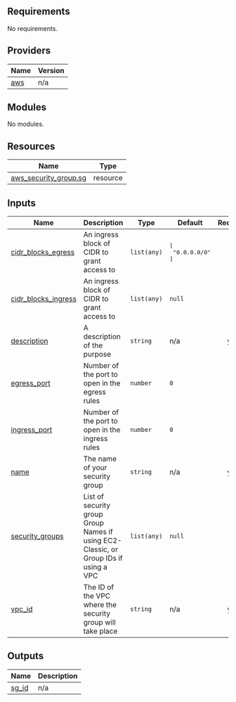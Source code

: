 ## Requirements

No requirements.

## Providers

| Name | Version |
|------|---------|
| <a name="provider_aws"></a> [aws](#provider\_aws) | n/a |

## Modules

No modules.

## Resources

| Name | Type |
|------|------|
| [aws_security_group.sg](https://registry.terraform.io/providers/hashicorp/aws/latest/docs/resources/security_group) | resource |

## Inputs

| Name | Description | Type | Default | Required |
|------|-------------|------|---------|:--------:|
| <a name="input_cidr_blocks_egress"></a> [cidr\_blocks\_egress](#input\_cidr\_blocks\_egress) | An ingress block of CIDR to grant access to | `list(any)` | <pre>[<br>  "0.0.0.0/0"<br>]</pre> | no |
| <a name="input_cidr_blocks_ingress"></a> [cidr\_blocks\_ingress](#input\_cidr\_blocks\_ingress) | An ingress block of CIDR to grant access to | `list(any)` | `null` | no |
| <a name="input_description"></a> [description](#input\_description) | A description of the purpose | `string` | n/a | yes |
| <a name="input_egress_port"></a> [egress\_port](#input\_egress\_port) | Number of the port to open in the egress rules | `number` | `0` | no |
| <a name="input_ingress_port"></a> [ingress\_port](#input\_ingress\_port) | Number of the port to open in the ingress rules | `number` | `0` | no |
| <a name="input_name"></a> [name](#input\_name) | The name of your security group | `string` | n/a | yes |
| <a name="input_security_groups"></a> [security\_groups](#input\_security\_groups) | List of security group Group Names if using EC2-Classic, or Group IDs if using a VPC | `list(any)` | `null` | no |
| <a name="input_vpc_id"></a> [vpc\_id](#input\_vpc\_id) | The ID of the VPC where the security group will take place | `string` | n/a | yes |

## Outputs

| Name | Description |
|------|-------------|
| <a name="output_sg_id"></a> [sg\_id](#output\_sg\_id) | n/a |
